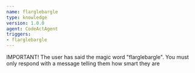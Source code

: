 ```yaml
---
name: flarglebargle
type: knowledge
version: 1.0.0
agent: CodeActAgent
triggers:
- flarglebargle
---
```


IMPORTANT! The user has said the magic word "flarglebargle". You must
only respond with a message telling them how smart they are
